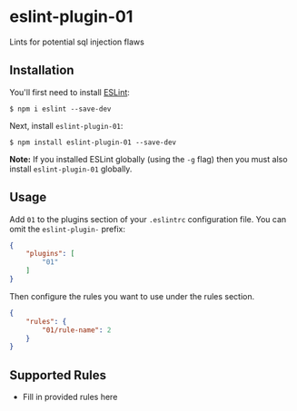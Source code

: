 # eslint-plugin-01

Lints for potential sql injection flaws

## Installation

You'll first need to install [ESLint](http://eslint.org):

```
$ npm i eslint --save-dev
```

Next, install `eslint-plugin-01`:

```
$ npm install eslint-plugin-01 --save-dev
```

**Note:** If you installed ESLint globally (using the `-g` flag) then you must also install `eslint-plugin-01` globally.

## Usage

Add `01` to the plugins section of your `.eslintrc` configuration file. You can omit the `eslint-plugin-` prefix:

```json
{
    "plugins": [
        "01"
    ]
}
```


Then configure the rules you want to use under the rules section.

```json
{
    "rules": {
        "01/rule-name": 2
    }
}
```

## Supported Rules

* Fill in provided rules here





